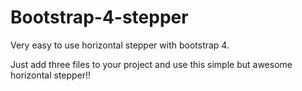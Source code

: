 # Bootstrap-4-stepper
Very easy to use horizontal stepper with bootstrap 4.

Just add three files to your project and use this simple but awesome horizontal stepper!!
